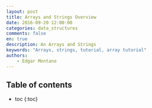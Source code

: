 ```yaml
---
layout: post
title: Arrays and Strings Overview
date: 2016-09-20 12:00:00
categories: data_structures
comments: false
en: true
description: An Arrays and Strings
keywords: "Arrays, strings, tutorial, array tutorial"
authors:
    - Edgar Montano
---
```


## Table of contents

* toc
{:toc}
